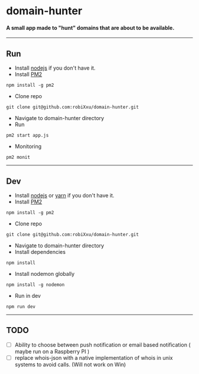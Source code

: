 # domain-hunter

#### A small app made to "hunt" domains that are about to be available.
---

## Run

* Install [nodejs](https://nodejs.org/en/download/) if you don't have it.
* Install [PM2](https://pm2.io/doc/en/runtime/quick-start/)
```
npm install -g pm2
```
* Clone repo
```
git clone git@github.com:robiXxu/domain-hunter.git
```
* Navigate to domain-hunter directory
* Run
```
pm2 start app.js
```
* Monitoring
```
pm2 monit
```

---

## Dev
* Install [nodejs](https://nodejs.org/en/download/) or [yarn](https://yarnpkg.com/en/docs/install) if you don't have it. 
* Install [PM2](https://pm2.io/doc/en/runtime/quick-start/)
```
npm install -g pm2
```
* Clone repo
```
git clone git@github.com:robiXxu/domain-hunter.git
```
* Navigate to domain-hunter directory
* Install dependencies
```
npm install
```
* Install nodemon globally
```
npm install -g nodemon
```
* Run in dev
```
npm run dev
```
---

## TODO
- [ ] Ability to choose between push notification or email based notification ( maybe run on a Raspberry PI )
- [ ] replace whois-json with a native implementation of whois in unix systems to avoid calls. (Will not work on Win)
